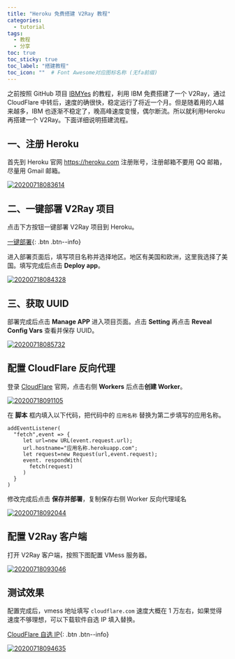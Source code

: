 ```yaml
---
title: "Heroku 免费搭建 V2Ray 教程"
categories:
  - tutorial
tags:
  - 教程
  - 分享
toc: true
toc_sticky: true
toc_label: "搭建教程"
toc_icon: ""  # Font Awesome对应图标名称 (无fa前缀)	
---
```

之前按照 GitHub 项目 [IBMYes](https://github.com/CCChieh/IBMYes) 的教程，利用 IBM 免费搭建了一个 V2Ray，通过 CloudFlare 中转后，速度的确很快，稳定运行了将近一个月。但是随着用的人越来越多，IBM 也逐渐不稳定了，晚高峰速度变慢，偶尔断流。所以就利用Heroku 再搭建一个 V2Ray。下面详细说明搭建流程。

## 一、注册 Heroku
首先到 Heroku 官网 <https://heroku.com> 注册账号，注册邮箱不要用 QQ 邮箱，尽量用 Gmail 邮箱。

[![20200718083614](https://cdn.jsdelivr.net/gh/sunete/imghost/img20200718083614.png)](https://cdn.jsdelivr.net/gh/sunete/imghost/img20200718083614.png)

## 二、一键部署 V2Ray 项目
点击下方按钮一键部署 V2Ray 项目到 Heroku。

[一键部署](https://dashboard.heroku.com/new?template=https%3A%2F%2Fgithub.com%2Fbclswl0827%2Fv2ray-heroku){: .btn .btn--info}

进入部署页面后，填写项目名称并选择地区。地区有美国和欧洲，这里我选择了美国。填写完成后点击 **Deploy app**。

[![20200718084328](https://cdn.jsdelivr.net/gh/sunete/imghost/img20200718084328.png)](https://cdn.jsdelivr.net/gh/sunete/imghost/img20200718084328.png)

## 三、获取 UUID
部署完成后点击 **Manage APP** 进入项目页面。点击 **Setting** 再点击 **Reveal Config Vars** 查看并保存 UUID。

[![20200718085732](https://cdn.jsdelivr.net/gh/sunete/imghost/img20200718085732.png)](https://cdn.jsdelivr.net/gh/sunete/imghost/img20200718085732.png)

## 配置 CloudFlare 反向代理
登录 [CloudFlare](https://www.cloudflare.com/) 官网，点击右侧 **Workers** 后点击**创建 Worker**。

[![20200718091105](https://cdn.jsdelivr.net/gh/sunete/imghost/img20200718091105.png)](https://cdn.jsdelivr.net/gh/sunete/imghost/img20200718091105.png)

在 **脚本** 框内填入以下代码，把代码中的 `应用名称` 替换为第二步填写的应用名称。

```
addEventListener(
  "fetch",event => {
     let url=new URL(event.request.url);
     url.hostname="应用名称.herokuapp.com";
     let request=new Request(url,event.request);
     event. respondWith(
       fetch(request)
     )
  }
)
```

修改完成后点击 **保存并部署**，复制保存右侧 Worker 反向代理域名

[![20200718092044](https://cdn.jsdelivr.net/gh/sunete/imghost/img20200718092044.png)](https://cdn.jsdelivr.net/gh/sunete/imghost/img20200718092044.png)

## 配置 V2Ray 客户端
打开 V2Ray 客户端，按照下图配置 VMess 服务器。

[![20200718093046](https://cdn.jsdelivr.net/gh/sunete/imghost/img20200718093046.png)](https://cdn.jsdelivr.net/gh/sunete/imghost/img20200718093046.png)

## 测试效果
配置完成后，vmess 地址填写 `cloudflare.com` 速度大概在 1 万左右，如果觉得速度不够理想，可以下载软件自选 IP 填入替换。

[CloudFlare 自选 IP](https://haha.lanzous.com/im77Pep9iij){: .btn .btn--info}

[![20200718094635](https://cdn.jsdelivr.net/gh/sunete/imghost/img20200718094635.png)](https://cdn.jsdelivr.net/gh/sunete/imghost/img20200718094635.png)

